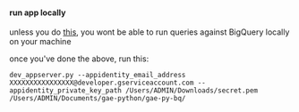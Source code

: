 #### run app locally 

unless you do [this](https://gist.github.com/pwalsh/b8563e1a1de3347a8066), you wont be able to run queries against BigQuery locally on your machine

once you've done the above, run this:

```
dev_appserver.py --appidentity_email_address XXXXXXXXXXXXXXXX@developer.gserviceaccount.com --appidentity_private_key_path /Users/ADMIN/Downloads/secret.pem /Users/ADMIN/Documents/gae-python/gae-py-bq/
```